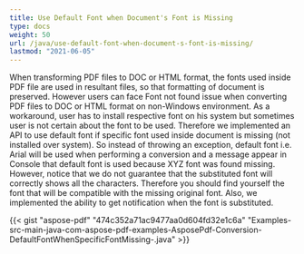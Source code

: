 ```yaml
---
title: Use Default Font when Document's Font is Missing
type: docs
weight: 50
url: /java/use-default-font-when-document-s-font-is-missing/
lastmod: "2021-06-05"
---
```


When transforming PDF files to DOC or HTML format, the fonts used inside PDF file are used in resultant files, so that formatting of document is preserved. However users can face Font not found issue when converting PDF files to DOC or HTML format on non-Windows environment. As a workaround, user has to install respective font on his system but sometimes user is not certain about the font to be used. Therefore we implemented an API to use default font if specific font used inside document is missing (not installed over system). So instead of throwing an exception, default font i.e. Arial will be used when performing a conversion and a message appear in Console that default font is used because XYZ font was found missing. However, notice that we do not guarantee that the substituted font will correctly shows all the characters. Therefore you should find yourself the font that will be compatible with the missing original font. Also, we implemented the ability to get notification when the font is substituted.

{{< gist "aspose-pdf" "474c352a71ac9477aa0d604fd32e1c6a" "Examples-src-main-java-com-aspose-pdf-examples-AsposePdf-Conversion-DefaultFontWhenSpecificFontMissing-.java" >}}

